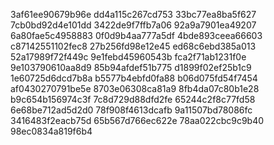 3af61ee90679b96e
dd4a115c267cd753
33bc77ea8ba5f627
7cb0bd92d4e101dd
3422de9f7ffb7a06
92a9a7901ea49207
6a80fae5c4958883
0f0d9b4aa777a5df
4bde893ceea66603
c87142551102fec8
27b256fd98e12e45
ed68c6ebd385a013
52a17989f72f449c
9e1febd45960543b
fca2f71ab1231f0e
9e103790610aa8d9
85b94afdef51b775
d1899f02ef25b1c9
1e60725d6dcd7b8a
b5577b4ebfd0fa88
b06d075fd54f7454
af0430270791be5e
8703e06308ca81a9
8fb4da07c80b1e28
b9c654b156974c3f
7c8d729d88dfd2fe
65244c2f8c77fd58
6e68be712ad5d2d0
78f908f4613dcafb
9a11507bd78086fc
3416483f2eacb75d
65b567d766ec622e
78aa022cbc9c9b40
98ec0834a819f6b4
